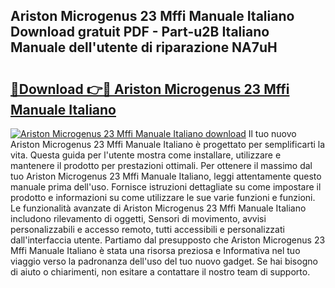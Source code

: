 ## Ariston Microgenus 23 Mffi Manuale Italiano Download gratuit PDF - Part-u2B Italiano Manuale dell'utente di riparazione NA7uH

# <h2><a href="http://dfgvwm1.blite.top/?on=Ariston+Microgenus+23+Mffi+Manuale+Italiano">🔗Download 👉🔴 Ariston Microgenus 23 Mffi Manuale Italiano</a></h2>

[![Ariston Microgenus 23 Mffi Manuale Italiano download](https://i.imgur.com/lujVjoI.png)](http://dfgvwm1.blite.top/?on=Ariston+Microgenus+23+Mffi+Manuale+Italiano)
Il tuo nuovo Ariston Microgenus 23 Mffi Manuale Italiano è progettato per semplificarti la vita. Questa guida per l'utente mostra come installare, utilizzare e mantenere il prodotto per prestazioni ottimali. Per ottenere il massimo dal tuo Ariston Microgenus 23 Mffi Manuale Italiano, leggi attentamente questo manuale prima dell'uso. Fornisce istruzioni dettagliate su come impostare il prodotto e informazioni su come utilizzare le sue varie funzioni e funzioni. Le funzionalità avanzate di Ariston Microgenus 23 Mffi Manuale Italiano includono rilevamento di oggetti, Sensori di movimento, avvisi personalizzabili e accesso remoto, tutti accessibili e personalizzati dall'interfaccia utente. Partiamo dal presupposto che Ariston Microgenus 23 Mffi Manuale Italiano è stata una risorsa preziosa e Informativa nel tuo viaggio verso la padronanza dell'uso del tuo nuovo gadget. Se hai bisogno di aiuto o chiarimenti, non esitare a contattare il nostro team di supporto.

